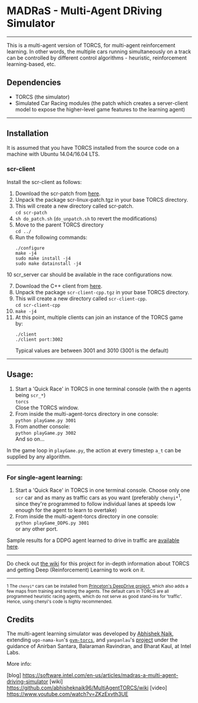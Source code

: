 # MADRaS - Multi-Agent DRiving Simulator
---

This is a multi-agent version of TORCS, for multi-agent reinforcement learning. In other words, the multiple cars running simultaneously on a track can be controlled by different control algorithms - heuristic, reinforcement learning-based, etc.


## Dependencies

- TORCS         (the simulator)
- Simulated Car Racing modules  (the patch which creates a server-client model to expose the higher-level game features to the learning agent)

---

## Installation

It is assumed that you have TORCS installed from the source code on a machine with Ubuntu 14.04/16.04 LTS.

### scr-client

Install the scr-client as follows:

1.  Download the scr-patch from [here](https://sourceforge.net/projects/cig/files/SCR%20Championship/Server%20Linux/2.1/scr-linux-patch.tgz/download).
2.  Unpack the package scr-linux-patch.tgz in your base TORCS directory.
3.  This will create a new directory called scr-patch.     
    `cd scr-patch`
4.  `sh do_patch.sh` (`do_unpatch.sh` to revert the modifications)     
5.  Move to the parent TORCS directory    
    `cd ../`
6.  Run the following commands:
    ```
    ./configure    
    make -j4    
    sudo make install -j4    
    sudo make datainstall -j4    
    ```

10 scr_server car should be available in the race configurations now.

7.  Download the C++ client from [here](https://sourceforge.net/projects/cig/files/SCR%20Championship/Client%20C%2B%2B/2.0/).
8.  Unpack the package `scr-client-cpp.tgz` in your base TORCS directory.
9.  This will create a new directory called `scr-client-cpp`.     
    `cd scr-client-cpp`
10. `make -j4`
11. At this point, multiple clients can join an instance of the TORCS game by:
    ```
    ./client    
    ./client port:3002
    ```
    Typical values are between 3001 and 3010 (3001 is the default)


---

## Usage:

1.  Start a 'Quick Race' in TORCS in one terminal console (with the n agents being `scr_*`)    
    `torcs`    
    Close the TORCS window.
2.  From inside the multi-agent-torcs directory in one console:    
    `python playGame.py 3001`
3.  From another console:    
    `python playGame.py 3002`    
    And so on...

In the game loop in `playGame.py`, the action at every timestep `a_t` can be supplied by any algorithm.

---

### For single-agent learning:

1.   Start a 'Quick Race' in TORCS in one terminal console. Choose only one `scr` car and as many as traffic cars as you want (preferably `chenyi*`<sup>1</sup>, since they're programmed to follow individual lanes at speeds low enough for the agent to learn to overtake)
2.  From inside the multi-agent-torcs directory in one console:    
    `python playGame_DDPG.py 3001`    
    or any other port.

Sample results for a DDPG agent learned to drive in traffic are [available here](https://goo.gl/piuQmg).

---

Do check out [the wiki](https://github.com/abhisheknaik96/MultiAgentTORCS/wiki) for this project for in-depth information about TORCS and getting Deep (Reinforcement) Learning to work on it.

--- 

<sub>1 The `chenyi*` cars can be installed from [Princeton's DeepDrive project](http://deepdriving.cs.princeton.edu/), which also adds a few maps from training and testing the agents. The default cars in TORCS are all programmed heuristic racing agents, which do not serve as good stand-ins for 'traffic'. Hence, using chenyi's code is highly recommended. </sub>

## Credits

The multi-agent learning simulator was developed by [Abhishek Naik](http://abhisheknaik96.github.io), extending `ugo-nama-kun`'s [`gym-torcs`](https://github.com/ugo-nama-kun/gym_torcs), and `yanpanlau`'s [project](https://yanpanlau.github.io/2016/10/11/Torcs-Keras.html) under the guidance of Anirban Santara, Balaraman Ravindran, and Bharat Kaul, at Intel Labs.

More info:

[blog] https://software.intel.com/en-us/articles/madras-a-multi-agent-driving-simulator
[wiki] https://github.com/abhisheknaik96/MultiAgentTORCS/wiki
[video] https://www.youtube.com/watch?v=ZKzExvth3UE

